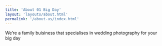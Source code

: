 ```yaml
---
title: 'About 01 Big Day'
layout: 'layouts/about.html'
permalink: '/about-us/index.html'
---
```


We’re a family buisiness that specialises in wedding photography for your big day
